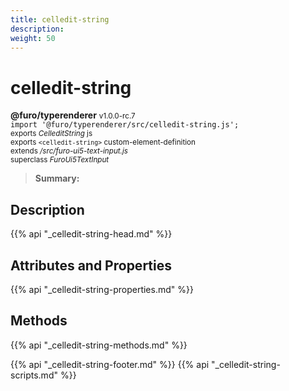 ```yaml
---
title: celledit-string
description: 
weight: 50
---
```


# celledit-string
**@furo/typerenderer** <small>v1.0.0-rc.7</small>
<br>`import '@furo/typerenderer/src/celledit-string.js';`<small>
<br>exports *CelleditString* js
<br>exports `<celledit-string>` custom-element-definition
<br>extends */src/furo-ui5-text-input.js*
<br>superclass *FuroUi5TextInput*</small>

> **Summary:** 

## Description



{{% api "_celledit-string-head.md" %}}

## Attributes and Properties
{{% api "_celledit-string-properties.md" %}}



## Methods
{{% api "_celledit-string-methods.md" %}}





{{% api "_celledit-string-footer.md" %}}
{{% api "_celledit-string-scripts.md" %}}
